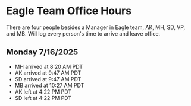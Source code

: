 # Eagle Team Office Hours

There are four people besides a Manager in Eagle team, AK, MH, SD, VP, and MB. Will log every person's time to arrive and leave office.

## Monday 7/16/2025 
* MH arrived at 8:20 AM PDT
* AK arrived at 9:47 AM PDT
* SD arrived at 9:47 AM PDT
* MB arrived at 10:27 AM PDT
* AK left at 4:22 PM PDT
* SD left at 4:22 PM PDT
